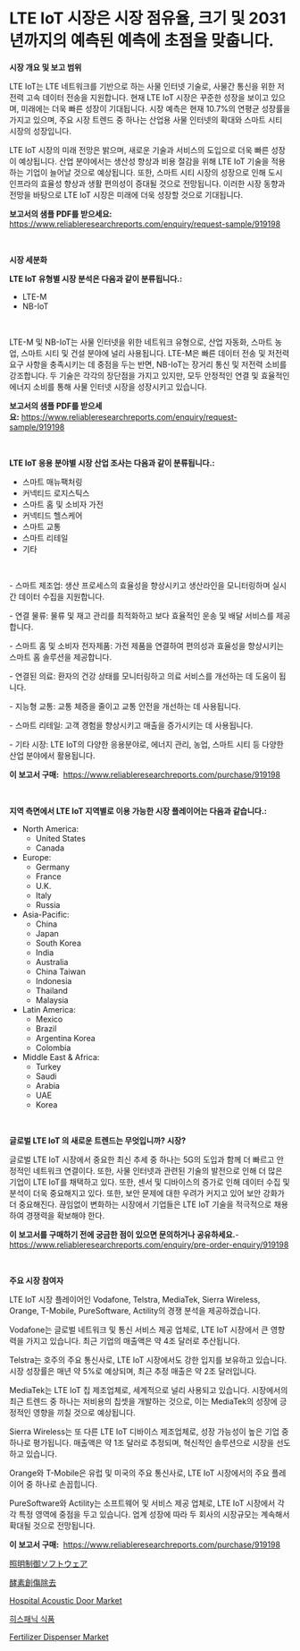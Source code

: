 <p><h1>LTE IoT 시장은 시장 점유율, 크기 및 2031년까지의 예측된 예측에 초점을 맞춥니다.</h1></p><p><strong>시장 개요 및 보고 범위</strong></p>
<p><p>LTE IoT는 LTE 네트워크를 기반으로 하는 사물 인터넷 기술로, 사물간 통신을 위한 저전력 고속 데이터 전송을 지원합니다. 현재 LTE IoT 시장은 꾸준한 성장을 보이고 있으며, 미래에는 더욱 빠른 성장이 기대됩니다. 시장 예측은 현재 10.7%의 연평균 성장률을 가지고 있으며, 주요 시장 트렌드 중 하나는 산업용 사물 인터넷의 확대와 스마트 시티 시장의 성장입니다.</p><p>LTE IoT 시장의 미래 전망은 밝으며, 새로운 기술과 서비스의 도입으로 더욱 빠른 성장이 예상됩니다. 산업 분야에서는 생산성 향상과 비용 절감을 위해 LTE IoT 기술을 적용하는 기업이 늘어날 것으로 예상됩니다. 또한, 스마트 시티 시장의 성장으로 인해 도시 인프라의 효율성 향상과 생활 편의성이 증대될 것으로 전망됩니다. 이러한 시장 동향과 전망을 바탕으로 LTE IoT 시장은 미래에 더욱 성장할 것으로 기대됩니다.</p></p>
<p><strong>보고서의 샘플 PDF를 받으세요:</strong> <a href="https://www.reliableresearchreports.com/enquiry/request-sample/919198">https://www.reliableresearchreports.com/enquiry/request-sample/919198</a></p>
<p>&nbsp;</p>
<p><strong>시장 세분화</strong></p>
<p><strong>LTE IoT 유형별 시장 분석은 다음과 같이 분류됩니다.:</strong></p>
<p><ul><li>LTE-M</li><li>NB-IoT</li></ul></p>
<p>&nbsp;</p>
<p><p>LTE-M 및 NB-IoT는 사물 인터넷을 위한 네트워크 유형으로, 산업 자동화, 스마트 농업, 스마트 시티 및 건설 분야에 널리 사용됩니다. LTE-M은 빠른 데이터 전송 및 저전력 요구 사항을 충족시키는 데 중점을 두는 반면, NB-IoT는 장거리 통신 및 저전력 소비를 강조합니다. 두 기술은 각각의 장단점을 가지고 있지만, 모두 안정적인 연결 및 효율적인 에너지 소비를 통해 사물 인터넷 시장을 성장시키고 있습니다.</p></p>
<p><strong>보고서의 샘플 PDF를 받으세요:</strong>&nbsp;<a href="https://www.reliableresearchreports.com/enquiry/request-sample/919198">https://www.reliableresearchreports.com/enquiry/request-sample/919198</a></p>
<p>&nbsp;</p>
<p><strong> LTE IoT 응용 분야별 시장 산업 조사는 다음과 같이 분류됩니다.:</strong></p>
<p><ul><li>스마트 매뉴팩처링</li><li>커넥티드 로지스틱스</li><li>스마트 홈 및 소비자 가전</li><li>커넥티드 헬스케어</li><li>스마트 교통</li><li>스마트 리테일</li><li>기타</li></ul></p>
<p>&nbsp;</p>
<p><p>- 스마트 제조업: 생산 프로세스의 효율성을 향상시키고 생산라인을 모니터링하며 실시간 데이터 수집을 지원합니다.</p><p>- 연결 물류: 물류 및 재고 관리를 최적화하고 보다 효율적인 운송 및 배달 서비스를 제공합니다.</p><p>- 스마트 홈 및 소비자 전자제품: 가전 제품을 연결하여 편의성과 효율성을 향상시키는 스마트 홈 솔루션을 제공합니다.</p><p>- 연결된 의료: 환자의 건강 상태를 모니터링하고 의료 서비스를 개선하는 데 도움이 됩니다.</p><p>- 지능형 교통: 교통 체증을 줄이고 교통 안전을 개선하는 데 사용됩니다.</p><p>- 스마트 리테일: 고객 경험을 향상시키고 매출을 증가시키는 데 사용됩니다.</p><p>- 기타 시장: LTE IoT의 다양한 응용분야로, 에너지 관리, 농업, 스마트 시티 등 다양한 산업 분야에서 활용됩니다.</p></p>
<p><strong>이 보고서 구매:</strong>&nbsp; <a href="https://www.reliableresearchreports.com/purchase/919198">https://www.reliableresearchreports.com/purchase/919198</a></p>
<p>&nbsp;</p>
<p><strong>지역 측면에서 LTE IoT 지역별로 이용 가능한 시장 플레이어는 다음과 같습니다.:</strong></p>
<p><ul>
    <li>
        North America:
        <ul>
            <li>United States</li>
            <li>Canada</li>
        </ul>
    </li>
    <li>
        Europe:
        <ul>
            <li>Germany</li>
            <li>France</li>
            <li>U.K.</li>
            <li>Italy</li>
            <li>Russia</li>
        </ul>
    </li>
    <li>
        Asia-Pacific:
        <ul>
            <li>China</li>
            <li>Japan</li>
            <li>South Korea</li>
            <li>India</li>
            <li>Australia</li>
            <li>China Taiwan</li>
            <li>Indonesia</li>
            <li>Thailand</li>
            <li>Malaysia</li>
        </ul>
    </li>
    <li>
        Latin America:
        <ul>
            <li>Mexico</li>
            <li>Brazil</li>
            <li>Argentina Korea</li>
            <li>Colombia</li>
        </ul>
    </li>
    <li>
        Middle East & Africa:
        <ul>
            <li>Turkey</li>
            <li>Saudi</li>
            <li>Arabia</li>
            <li>UAE</li>
            <li>Korea</li>
        </ul>
    </li>
    </ul></p>
<p>&nbsp;</p>
<p><strong>글로벌 LTE IoT 의 새로운 트렌드는 무엇입니까? 시장?</strong></p>
<p><p>글로벌 LTE IoT 시장에서 중요한 최신 추세 중 하나는 5G의 도입과 함께 더 빠르고 안정적인 네트워크 연결이다. 또한, 사물 인터넷과 관련된 기술의 발전으로 인해 더 많은 기업이 LTE IoT를 채택하고 있다. 또한, 센서 및 디바이스의 증가로 인해 데이터 수집 및 분석이 더욱 중요해지고 있다. 또한, 보안 문제에 대한 우려가 커지고 있어 보안 강화가 더 중요해진다. 끊임없이 변화하는 시장에서 기업들은 LTE IoT 기술을 적극적으로 채용하여 경쟁력을 확보해야 한다.</p></p>
<p><strong>이 보고서를 구매하기 전에 궁금한 점이 있으면 문의하거나 공유하세요.</strong>- <a href="https://www.reliableresearchreports.com/enquiry/pre-order-enquiry/919198">https://www.reliableresearchreports.com/enquiry/pre-order-enquiry/919198</a></p>
<p>&nbsp;</p>
<p><strong>주요 시장 참여자</strong></p>
<p><p>LTE IoT 시장 플레이어인 Vodafone, Telstra, MediaTek, Sierra Wireless, Orange, T-Mobile, PureSoftware, Actility의 경쟁 분석을 제공하겠습니다. </p><p>Vodafone는 글로벌 네트워크 및 통신 서비스 제공 업체로, LTE IoT 시장에서 큰 영향력을 가지고 있습니다. 최근 기업의 매출액은 약 4조 달러로 추산됩니다. </p><p>Telstra는 호주의 주요 통신사로, LTE IoT 시장에서도 강한 입지를 보유하고 있습니다. 시장 성장률은 매년 약 5%로 예상되며, 최근 추정 매출은 약 2조 달러입니다. </p><p>MediaTek는 LTE IoT 칩 제조업체로, 세계적으로 널리 사용되고 있습니다. 시장에서의 최근 트렌드 중 하나는 저비용의 칩셋을 개발하는 것으로, 이는 MediaTek의 성장에 긍정적인 영향을 끼칠 것으로 예상됩니다. </p><p>Sierra Wireless는 또 다른 LTE IoT 디바이스 제조업체로, 성장 가능성이 높은 기업 중 하나로 평가됩니다. 매출액은 약 1조 달러로 추정되며, 혁신적인 솔루션으로 시장을 선도하고 있습니다. </p><p>Orange와 T-Mobile은 유럽 및 미국의 주요 통신사로, LTE IoT 시장에서의 주요 플레이어 중 하나로 손꼽힙니다. </p><p>PureSoftware와 Actility는 소프트웨어 및 서비스 제공 업체로, LTE IoT 시장에서 각각 특정 영역에 중점을 두고 있습니다. 업계 성장에 따라 두 회사의 시장규모는 계속해서 확대될 것으로 전망됩니다.</p></p>
<p><strong>이 보고서 구매:</strong>&nbsp;&nbsp;<a href="https://www.reliableresearchreports.com/purchase/919198">https://www.reliableresearchreports.com/purchase/919198</a></p>
<p><p><a href="https://github.com/lababdou/Market-Research-Report-List-2/blob/main/6723211182798.md">照明制御ソフトウェア</a></p><p><a href="https://github.com/mohamedbakry57/Market-Research-Report-List-2/blob/main/5313924182797.md">酵素創傷除去</a></p><p><a href="https://issuu.com/reportprime-2/docs/hospital-acoustic-door-market-size-2030.pptx">Hospital Acoustic Door Market</a></p><p><a href="https://github.com/sougarounis/Market-Research-Report-List-2/blob/main/9442622182794.md">히스패닉 식품</a></p><p><a href="https://issuu.com/reportprime-2/docs/fertilizer-dispenser-market-size-2030.pptx">Fertilizer Dispenser Market</a></p></p>

